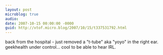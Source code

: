 ```yaml
---
layout: post
microblog: true
audio: 
date: 2007-10-15 00:00:00 -0000
guid: http://xtof.micro.blog/2007/10/15/t337531792.html
---
```

back from the hospital - just removed a "t-tube" aka "yoyo" in the right ear. geekhealth under control... cool to be able to hear IRL.

